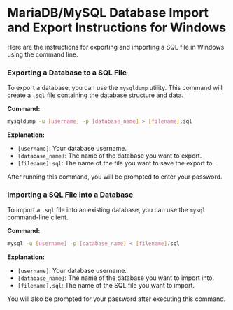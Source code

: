 
# MariaDB/MySQL Database Import and Export Instructions for Windows

Here are the instructions for exporting and importing a SQL file in Windows using the command line.

### Exporting a Database to a SQL File

To export a database, you can use the `mysqldump` utility. This command will create a `.sql` file containing the database structure and data.

**Command:**
```bash
mysqldump -u [username] -p [database_name] > [filename].sql
```

**Explanation:**

*   `[username]`: Your database username.
*   `[database_name]`: The name of the database you want to export.
*   `[filename].sql`: The name of the file you want to save the export to.

After running this command, you will be prompted to enter your password.

### Importing a SQL File into a Database

To import a `.sql` file into an existing database, you can use the `mysql` command-line client.

**Command:**
```bash
mysql -u [username] -p [database_name] < [filename].sql
```

**Explanation:**

*   `[username]`: Your database username.
*   `[database_name]`: The name of the database you want to import into.
*   `[filename].sql`: The name of the SQL file you want to import.

You will also be prompted for your password after executing this command.
